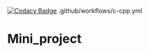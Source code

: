 [![Codacy Badge](https://app.codacy.com/project/badge/Grade/2e66523968d74b09966dec516f8b12c5)](https://www.codacy.com/gh/256604/Mini_project/dashboard?utm_source=github.com&amp;utm_medium=referral&amp;utm_content=256604/Mini_project&amp;utm_campaign=Badge_Grade)
.github/workflows/c-cpp.yml
# Mini_project
